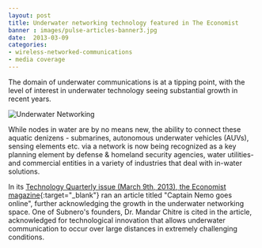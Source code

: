 ```yaml
---
layout: post
title: Underwater networking technology featured in The Economist
banner : images/pulse-articles-banner3.jpg
date:  2013-03-09
categories:
- wireless-networked-communications
- media coverage
---
```


The domain of underwater communications is at a tipping point, with the level of interest in underwater technology seeing substantial growth in recent years.

![Underwater Networking]({{site.baseurl}}/images/captnemo.jpg)

While nodes in water are by no means new, the ability to connect these aquatic denizens - submarines, autonomous underwater vehicles (AUVs), sensing elements etc. via a network is now being recognized as a key planning element by defense &amp; homeland security agencies, water utilities- and commercial entities in a variety of industries that deal with in-water solutions.

In its [Technology Quarterly issue (March 9th, 2013), the Economist magazine][1]{:target="_blank"} ran an article titled "Captain Nemo goes online", further acknowledging the growth in the underwater networking space. One of Subnero's founders, Dr. Mandar Chitre is cited in the article, acknowledged for technological innovation that allows underwater communication to occur over large distances in extremely challenging conditions.

[1]: http://www.economist.com/news/technology-quarterly/21572920-networking-emerging-undersea-data-networks-are-connecting-submarines-aquatic
